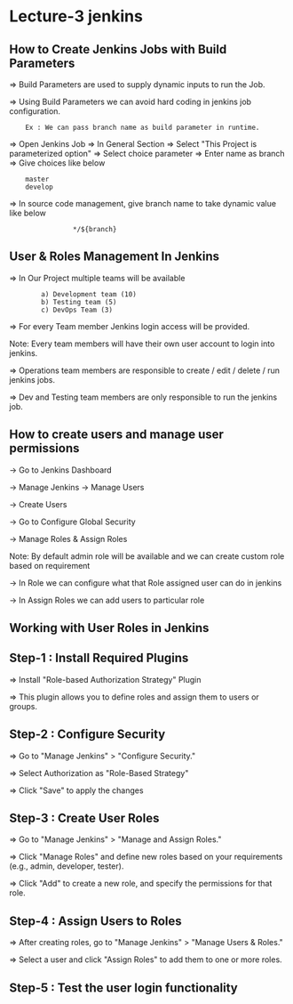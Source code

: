 # Lecture-3 jenkins

## How to Create Jenkins Jobs with Build Parameters

=> Build Parameters are used to supply dynamic inputs to run the Job. 

=> Using Build Parameters we can avoid hard coding in jenkins job configuration.

		Ex : We can pass branch name as build parameter in runtime.


=> Open Jenkins Job
=> In General Section => Select "This Project is parameterized option"
=> Select choice parameter
=> Enter name as branch
=> Give choices like below

		master
		develop

=> In source code management, give branch name to take dynamic value like below

					*/${branch}


## User & Roles Management In Jenkins

=> In Our Project multiple teams will be available

			a) Development team (10)
			b) Testing team (5)
			c) DevOps Team (3)

=> For every Team member Jenkins login access will be provided.

Note: Every team members will have their own user account to login into jenkins.

=> Operations team members are responsible to create / edit / delete / run jenkins jobs.

=> Dev and Testing team members are only responsible to run the jenkins job.

## How to create users and manage user permissions


-> Go to Jenkins Dashboard

-> Manage Jenkins -> Manage Users

-> Create Users

-> Go to Configure Global Security

-> Manage Roles & Assign Roles

Note: By default admin role will be available and we can create custom role based on requirement

-> In Role we can configure what that Role assigned user can do in jenkins

-> In Assign Roles we can add users to particular role

## Working with User Roles in Jenkins 


## Step-1 : Install Required Plugins

=> Install "Role-based Authorization Strategy" Plugin

=> This plugin allows you to define roles and assign them to users or groups.


## Step-2 : Configure Security

=> Go to "Manage Jenkins" > "Configure Security."

=> Select Authorization as "Role-Based Strategy"

=> Click "Save" to apply the changes

## Step-3 :  Create User Roles

=> Go to "Manage Jenkins" > "Manage and Assign Roles."

=> Click "Manage Roles" and define new roles based on your requirements (e.g., admin, developer, tester).

=> Click "Add" to create a new role, and specify the permissions for that role.


## Step-4 : Assign Users to Roles

=> After creating roles, go to "Manage Jenkins" > "Manage Users & Roles."

=> Select a user and click "Assign Roles" to add them to one or more roles.


## Step-5 : Test the user login functionality

















